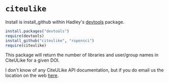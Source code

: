 # `citeulike`

Install is install_github within Hadley's [devtools](https://github.com/hadley/devtools) package.

```R
install.packages("devtools")
require(devtools)
install_github("citeulike", "ropensci")
require(citeulike)
```

This package will return the number of libraries and user/group names in CiteULike for a given DOI. 

I don't know of any CiteULike API documentation, but if you do email us the location on the web [here](ropensci@gmail.com).
